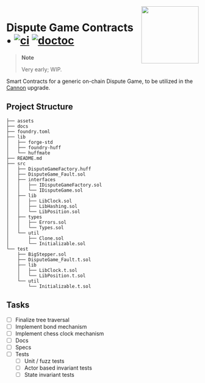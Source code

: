 <img align="right" width="150" height="150" top="100" src="./assets/cannon.png">

# Dispute Game Contracts • [![ci](https://github.com/ethereum-optimism/cannon-v2-contracts/actions/workflows/test.yml/badge.svg?label=tests)](https://github.com/ethereum-optimism/cannon-v2-contracts/actions/workflows/test.yml) [![doctoc](https://github.com/ethereum-optimism/cannon-v2-contracts/actions/workflows/doctoc.yml/badge.svg?label=lints)](https://github.com/ethereum-optimism/cannon-v2-contracts/actions/workflows/doctoc.yml)

> **Note**
>
> Very early; WIP.

Smart Contracts for a generic on-chain Dispute Game, to be utilized in the [Cannon](https://github.com/ethereum-optimism/cannon) upgrade.

## Project Structure

```
├── assets
├── docs
├── foundry.toml
├── lib
│   ├── forge-std
│   ├── foundry-huff
│   └── huffmate
├── README.md
├── src
│   ├── DisputeGameFactory.huff
│   ├── DisputeGame_Fault.sol
│   ├── interfaces
│   │   ├── IDisputeGameFactory.sol
│   │   └── IDisputeGame.sol
│   ├── lib
│   │   ├── LibClock.sol
│   │   ├── LibHashing.sol
│   │   └── LibPosition.sol
│   ├── types
│   │   ├── Errors.sol
│   │   └── Types.sol
│   └── util
│       ├── Clone.sol
│       └── Initializable.sol
└── test
    ├── BigStepper.sol
    ├── DisputeGame_Fault.t.sol
    ├── lib
    │   ├── LibClock.t.sol
    │   └── LibPosition.t.sol
    └── util
        └── Initializable.t.sol
```

## Tasks

- [ ] Finalize tree traversal
- [ ] Implement bond mechanism
- [ ] Implement chess clock mechanism
- [ ] Docs
- [ ] Specs
- [ ] Tests
  - [ ] Unit / fuzz tests
  - [ ] Actor based invariant tests
  - [ ] State invariant tests
